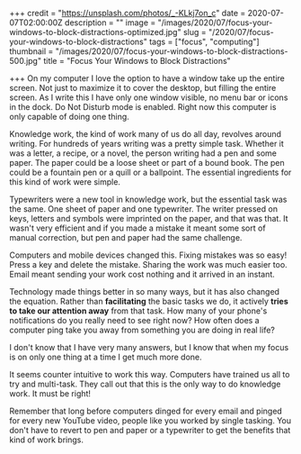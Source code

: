 +++
credit = "https://unsplash.com/photos/_-KLkj7on_c"
date = 2020-07-07T02:00:00Z
description = ""
image = "/images/2020/07/focus-your-windows-to-block-distractions-optimized.jpg"
slug = "/2020/07/focus-your-windows-to-block-distractions"
tags = ["focus", "computing"]
thumbnail = "/images/2020/07/focus-your-windows-to-block-distractions-500.jpg"
title = "Focus Your Windows to Block Distractions"

+++
On my computer I love the option to have a window take up the entire screen. Not just to maximize it to cover the desktop, but filling the entire screen. As I write this I have only one window visible, no menu bar or icons in the dock. Do Not Disturb mode is enabled. Right now this computer is only capable of doing one thing.

Knowledge work, the kind of work many of us do all day, revolves around writing. For hundreds of years writing was a pretty simple task. Whether it was a letter, a recipe, or a novel, the person writing had a pen and some paper. The paper could be a loose sheet or part of a bound book. The pen could be a fountain pen or a quill or a ballpoint. The essential ingredients for this kind of work were simple.

Typewriters were a new tool in knowledge work, but the essential task was the same. One sheet of paper and one typewriter. The writer pressed on keys, letters and symbols were imprinted on the paper, and that was that. It wasn't very efficient and if you made a mistake it meant some sort of manual correction, but pen and paper had the same challenge. 

Computers and mobile devices changed this. Fixing mistakes was so easy! Press a key and delete the mistake. Sharing the work was much easier too. Email meant sending your work cost nothing and it arrived in an instant.

Technology made things better in so many ways, but it has also changed the equation. Rather than **facilitating** the basic tasks we do, it actively **tries to take our attention away** from that task. How many of your phone's notifications do you really need to see right now? How often does a computer ping take you away from something you are doing in real life?

I don't know that I have very many answers, but I know that when my focus is on only one thing at a time I get much more done.

It seems counter intuitive to work this way. Computers have trained us all to try and multi-task. They call out that this is the only way to do knowledge work. It must be right!

Remember that long before computers dinged for every email and pinged for every new YouTube video, people like you worked by single tasking. You don't have to revert to pen and paper or a typewriter to get the benefits that kind of work brings.